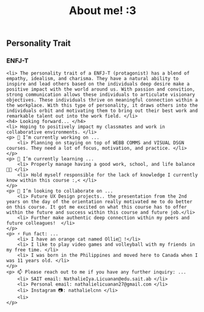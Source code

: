 
<!DOCTYPE html>
<html lang="en">
<head>
    <meta charset="UTF-8">
    <meta name="viewport" content="width=device-width, initial-scale=1.0">
</head>
<body>
    <header>
        <h1> About me! :3</h1>
    </header>
    <h2> Personality Trait </h2>
    <h3> ENFJ-T </h3

    <li> The personality trait of a ENFJ-T (protagonist) has a blend of empathy, idealism, and charisma. They have a natural ability to inspire and lead others based on the individuals deep desire make a positive impact with the world around us. With passion and convition, strong communication allows these individuals to articulate visionary objectives. These individuals thrive on meaningful connection within a the workplace. With this type of personality, it draws others into the individuals orbit and motivating them to bring out their best work and remarkable talent out into the work field. </li>
    <h4> Looking forward... </h4>
    <li> Hoping to positively impact my classmates and work in collaborative environments. </li>
    <p> 🔭 I’m currently working on ...
        <li> Planning on staying on top of WEBB COMMS and VISUAL DSGN courses. They need a lot of focus, motivation, and practice. </li>
    </p>
    <p> 🌱 I’m currently learning ...
        <li> Properly manage having a good work, school, and life balance 💪🏼 </li>
        <li> Hold myself responsible for the lack of knowledge I currently know within this course :,< </li>
    </p>
    <p> 👯 I’m looking to collaborate on ...
        <li> Future UX Design projects.. the presentation from the 2nd years on the day of the orientation really motivated me to do better on this course. It got me excited on what this course has to offer within the future and success within this course and future job.</li>
        <li> Further make authentic deep connection within my peers and future colleagues!  </li>
    </p>
    <p> ⚡ Fun fact: ...
        <li> I have an orange cat named Ollie🩷 !</li>
        <li> I like to play video games and volleyball with my friends in my free time. </li>
        <li> I was born in the Philippines and moved here to Canada when I was 11 years old. </li>
    </p>
    <p> 📫 Please reach out to me if you have any further inquiry: ...
        <li> SAIT email: NathalieIya.Licuanan@edu.sait.ab </li>
        <li> Personal email: nathalielicuanan27@gmail.com </li>
        <li> Instagram 📷: nathalielcnn </li>
        <li> 
    </p>
</body>
</html>


